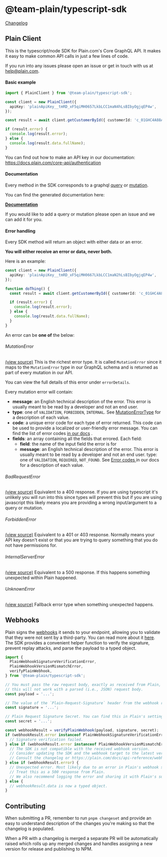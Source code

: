 # @team-plain/typescript-sdk

[Changelog](./CHANGELOG.md)

## Plain Client

This is the typescript/node SDK for Plain.com's Core GraphQL API. It makes it easy to make common API calls in just a few lines of code.

If you run into any issues please open an issue or get in touch with us at <help@plain.com>.

#### Basic example

```ts
import { PlainClient } from '@team-plain/typescript-sdk';

const client = new PlainClient({
  apiKey: 'plainApiKey__tmRD_xF5qiMH0657LkbLCC1maN4hLsBIbyOgjqEP4w',
});

const result = await client.getCustomerById({ customerId: 'c_01GHC4A88A9D49Q30AAWR3BN7P' });

if (result.error) {
  console.log(result.error);
} else {
  console.log(result.data.fullName);
}
```

You can find out how to make an API key in our documentation: <https://docs.plain.com/core-api/authentication>

#### Documentation

Every method in the SDK corresponds to a graphql [query](./src/graphql/queries/) or [mutation](./src/graphql/mutations/).

You can find the generated documentation here:

**[Documentation](https://plain-typescript-sdk-docs.vercel.app/classes/PlainClient.html)**

If you would like to add a query or mutation please open an issue and we can add it for you.

#### Error handling

Every SDK method will return an object with either data or an error.

**You will either receive an error or data, never both.**

Here is an example:

```ts
const client = new PlainClient({
  apiKey: 'plainApiKey__tmRD_xF5qiMH0667LkbLCC1maN2hLsBIbyOgjqEP4w',
});

function doThing() {
  const result = await client.getCustomerById({ customerId: 'c_01GHC4A88A9D49Q30AAWR3BN7P' });

  if (result.error) {
    console.log(result.error);
  } else {
    console.log(result.data.fullName);
  }
}
```

An error can be **one of** the below:

###### MutationError

[(view source)](./src/error.ts)
This is the richest error type. It is called `MutationError` since it maps to the `MutationError` type in our GraphQL schema and is returned as part of every mutation in our API.

You can view the full details of this error under `errorDetails`.

Every mutation error will contain:

- **message**: an English technical description of the error. This error is usually meant to be read by a developer and not an end user.
- **type**: one of `VALIDATION`, `FORBIDDEN`, `INTERNAL`. See [MutationErrorType](https://docs.plain.com/core-api/reference/enums/mutation-error-type) for a description of each value.
- **code**: a unique error code for each type of error returned. This code can be used to provide a localized or user-friendly error message. You can find the list of error codes [in our docs](https://docs.plain.com/error-codes) .
- **fields**: an array containing all the fields that errored. Each field:
  - **field**: the name of the input field the error is for
  - **message**: an English technical description of the error. This error is usually meant to be read by a developer and not an end user.
    type: one of `VALIDATION`, `REQUIRED`, `NOT_FOUND`. See [Error codes
    ](https://www.plain.com/docs/graphql/error-codes) in our docs for a description of each value.

###### BadRequestError

[(view source)](./src/error.ts)
Equivalent to a 400 response. If you are using typescript it's unlikely you will run into this since types will prevent this but if you are using javascript this likely means you are providing a wrong input/argument to a query or mutation.

###### ForbiddenError

[(view source)](./src/error.ts)
Equivalent to a 401 or 403 response. Normally means your API key doesn't exist or that you are trying to query something that you do not have permissions for.

###### InternalServerError

[(view source)](./src/error.ts)
Equivalent to a 500 response. If this happens something unexpected within Plain happened.

###### UnknownError

[(view source)](./src/error.ts)
Fallback error type when something unexpected happens.

## Webhooks

Plain signs the [webhooks](https://www.plain.com/docs/api-reference/webhooks) it sends to your endpoint,
allowing you to validate that they were not sent by a third-party. You can read more about it [here](https://www.plain.com/docs/api-reference/request-signing).
The SDK provides a convenient helper function to verify the signature, prevent replay attacks, and parse the payload to a typed object.

```ts
import {
  PlainWebhookSignatureVerificationError,
  PlainWebhookVersionMismatchError,
  verifyPlainWebhook,
} from '@team-plain/typescript-sdk';

// You must pass the raw request body, exactly as received from Plain,
// this will not work with a parsed (i.e., JSON) request body.
const payload = '...';

// The value of the `Plain-Request-Signature` header from the webhook request.
const signature = '...';

// Plain Request Signature Secret. You can find this in Plain's settings.
const secret = '...';

const webhookResult = verifyPlainWebhook(payload, signature, secret);
if (webhookResult.error instanceof PlainWebhookSignatureVerificationError) {
  // Signature verification failed.
} else if (webhookResult.error instanceof PlainWebhookVersionMismatchError) {
  // The SDK is not compatible with the received webhook version.
  // Consider updating the SDK and the webhook target to the latest version.
  // Consult the changelog or https://plain.com/docs/api-reference/webhooks/versions for more information.
} else if (webhookResult.error) {
  // Unexpected error. Most likely due to an error in Plain's webhook server or a bug in the SDK.
  // Treat this as a 500 response from Plain.
  // We also recommend logging the error and sharing it with Plain's support team.
} else {
  // webhookResult.data is now a typed object.
}
```

## Contributing

When submitting a PR, remember to run `pnpm changeset` and provide an easy to understand description of the changes you're making so that the changelog is populated.

When a PR with a changelog is merged a separate PR will be automatically raised which rolls up any merged changes and handles assigning a new version for release and publishing to NPM.
